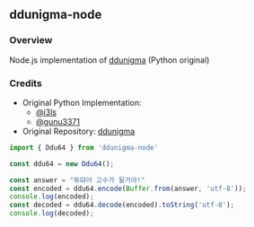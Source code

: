 ## ddunigma-node

### Overview
Node.js implementation of [ddunigma](https://github.com/i3l3/ddunigma) (Python original)

### Credits
- Original Python Implementation:
  - [@i3ls](https://github.com/i3l3)
  - [@gunu3371](https://github.com/gunu3371)
- Original Repository: [ddunigma](https://github.com/i3l3/ddunigma)

```js
import { Ddu64 } from 'ddunigma-node'

const ddu64 = new Ddu64();

const answer = "뜌땨어 고수가 될거야!"
const encoded = ddu64.encode(Buffer.from(answer, 'utf-8'));
console.log(encoded);
const decoded = ddu64.decode(encoded).toString('utf-8');
console.log(decoded);
```
